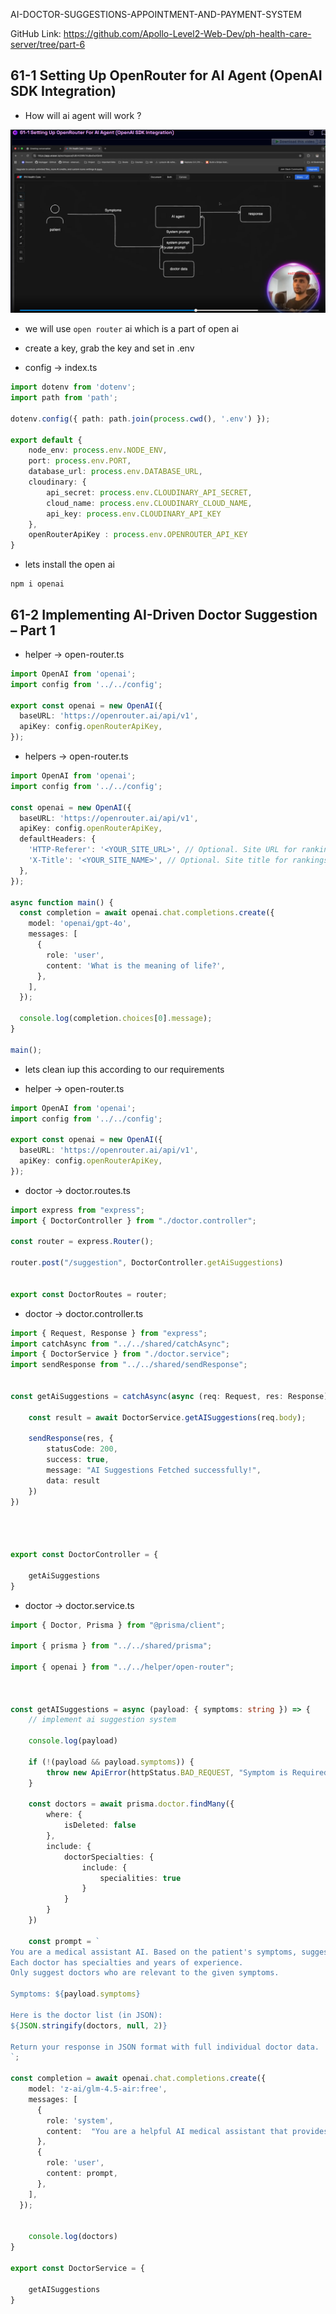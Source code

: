 AI-DOCTOR-SUGGESTIONS-APPOINTMENT-AND-PAYMENT-SYSTEM

GitHub Link: https://github.com/Apollo-Level2-Web-Dev/ph-health-care-server/tree/part-6

## 61-1 Setting Up OpenRouter for AI Agent (OpenAI SDK Integration)
- How will ai agent will work ?

![alt text](image-9.png)

- we will use `open router` ai which is a part of open ai
- create a key, grab the key and set in .env 

- config -> index.ts 

```ts 
import dotenv from 'dotenv';
import path from 'path';

dotenv.config({ path: path.join(process.cwd(), '.env') });

export default {
    node_env: process.env.NODE_ENV,
    port: process.env.PORT,
    database_url: process.env.DATABASE_URL,
    cloudinary: {
        api_secret: process.env.CLOUDINARY_API_SECRET,
        cloud_name: process.env.CLOUDINARY_CLOUD_NAME,
        api_key: process.env.CLOUDINARY_API_KEY
    },
    openRouterApiKey : process.env.OPENROUTER_API_KEY
}
```

- lets install the open ai

```
npm i openai
```
## 61-2 Implementing AI-Driven Doctor Suggestion – Part 1
- helper -> open-router.ts 

```ts 
import OpenAI from 'openai';
import config from '../../config';

export const openai = new OpenAI({
  baseURL: 'https://openrouter.ai/api/v1',
  apiKey: config.openRouterApiKey,
});

```
- helpers -> open-router.ts 

```ts
import OpenAI from 'openai';
import config from '../../config';

const openai = new OpenAI({
  baseURL: 'https://openrouter.ai/api/v1',
  apiKey: config.openRouterApiKey,
  defaultHeaders: {
    'HTTP-Referer': '<YOUR_SITE_URL>', // Optional. Site URL for rankings on openrouter.ai.
    'X-Title': '<YOUR_SITE_NAME>', // Optional. Site title for rankings on openrouter.ai.
  },
});

async function main() {
  const completion = await openai.chat.completions.create({
    model: 'openai/gpt-4o',
    messages: [
      {
        role: 'user',
        content: 'What is the meaning of life?',
      },
    ],
  });

  console.log(completion.choices[0].message);
}

main();

```
- lets clean iup this according to our requirements 

- helper -> open-router.ts 

```ts 
import OpenAI from 'openai';
import config from '../../config';

export const openai = new OpenAI({
  baseURL: 'https://openrouter.ai/api/v1',
  apiKey: config.openRouterApiKey,
});
```
- doctor -> doctor.routes.ts 

```ts
import express from "express";
import { DoctorController } from "./doctor.controller";

const router = express.Router();

router.post("/suggestion", DoctorController.getAiSuggestions)


export const DoctorRoutes = router;
```
- doctor -> doctor.controller.ts 

```ts
import { Request, Response } from "express";
import catchAsync from "../../shared/catchAsync";
import { DoctorService } from "./doctor.service";
import sendResponse from "../../shared/sendResponse";


const getAiSuggestions = catchAsync(async (req: Request, res: Response) => {

    const result = await DoctorService.getAISuggestions(req.body);

    sendResponse(res, {
        statusCode: 200,
        success: true,
        message: "AI Suggestions Fetched successfully!",
        data: result
    })
})


 

export const DoctorController = {

    getAiSuggestions
}
```
- doctor -> doctor.service.ts 

```ts
import { Doctor, Prisma } from "@prisma/client";

import { prisma } from "../../shared/prisma";

import { openai } from "../../helper/open-router";



const getAISuggestions = async (payload: { symptoms: string }) => {
    // implement ai suggestion system 

    console.log(payload)

    if (!(payload && payload.symptoms)) {
        throw new ApiError(httpStatus.BAD_REQUEST, "Symptom is Required!")
    }

    const doctors = await prisma.doctor.findMany({
        where: {
            isDeleted: false
        },
        include: {
            doctorSpecialties: {
                include: {
                    specialities: true
                }
            }
        }
    })

    const prompt = `
You are a medical assistant AI. Based on the patient's symptoms, suggest the top 3 most suitable doctors.
Each doctor has specialties and years of experience.
Only suggest doctors who are relevant to the given symptoms.

Symptoms: ${payload.symptoms}

Here is the doctor list (in JSON):
${JSON.stringify(doctors, null, 2)}

Return your response in JSON format with full individual doctor data. 
`;

const completion = await openai.chat.completions.create({
    model: 'z-ai/glm-4.5-air:free',
    messages: [
      {
        role: 'system',
        content:  "You are a helpful AI medical assistant that provides doctor suggestions.",
      },
      {
        role: 'user',
        content: prompt,
      },
    ],
  });


    console.log(doctors)
}

export const DoctorService = {

    getAISuggestions
}

```
